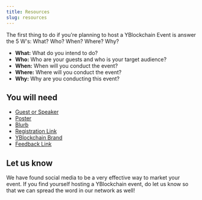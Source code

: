 ```yaml
---
title: Resources
slug: resources 
---
```


The first thing to do if you're planning to host a YBlockchain Event is answer the 5 W's: What? Who? When? Where? Why?

 - **What:** What do you intend to do? 
 - **Who:** Who are your guests and who is your target audience? 
 - **When:** When will you conduct the event? 
 - **Where:** Where will you conduct the event? 
 - **Why:** Why are you conducting this event?

## You will need

 - [Guest or Speaker](https://yblockcha.in/#mentors) 
 - [Poster](https://drive.google.com/file/d/1ZBc3mO3g6Fl0Ik1GMxnV1w8Or5X7eIIe/view?usp=sharing)
 - [Blurb](https://docs.google.com/document/d/1f_ok3jpXX7zzeFQJQoFwbctEGL1hhHeCbMu7fJn7J7g/edit?usp=sharing)
 - [Registration Link](https://drive.google.com/file/d/1BNYzAkf_jsbNbsbFS6IlPVPB-2OkgtYU/view?usp=sharing)
 - [YBlockchain Brand](https://drive.google.com/drive/u/3/folders/1TEyQV15e3RnORd50kSvFTUqy4rU4Sx_d)
 - [Feedback Link](https://drive.google.com/file/d/1e_OnVFeA7GNBpaiNmbwyr_uw2qcNZLkQ/view?usp=sharing)
 
 ## Let us know
 
We have found social media to be a very effective way to market your event. If you find yourself hosting a YBlockchain event, do let us know so that we can spread the word in our network as well!
